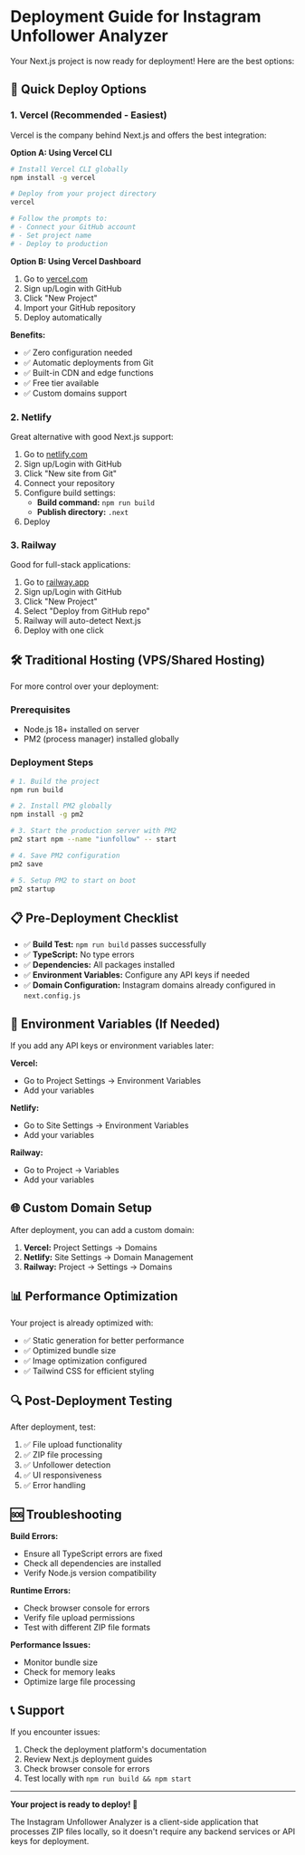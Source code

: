 # Deployment Guide for Instagram Unfollower Analyzer

Your Next.js project is now ready for deployment! Here are the best options:

## 🚀 Quick Deploy Options

### 1. **Vercel (Recommended - Easiest)**

Vercel is the company behind Next.js and offers the best integration:

**Option A: Using Vercel CLI**
```bash
# Install Vercel CLI globally
npm install -g vercel

# Deploy from your project directory
vercel

# Follow the prompts to:
# - Connect your GitHub account
# - Set project name
# - Deploy to production
```

**Option B: Using Vercel Dashboard**
1. Go to [vercel.com](https://vercel.com)
2. Sign up/Login with GitHub
3. Click "New Project"
4. Import your GitHub repository
5. Deploy automatically

**Benefits:**
- ✅ Zero configuration needed
- ✅ Automatic deployments from Git
- ✅ Built-in CDN and edge functions
- ✅ Free tier available
- ✅ Custom domains support

### 2. **Netlify**

Great alternative with good Next.js support:

1. Go to [netlify.com](https://netlify.com)
2. Sign up/Login with GitHub
3. Click "New site from Git"
4. Connect your repository
5. Configure build settings:
   - **Build command:** `npm run build`
   - **Publish directory:** `.next`
6. Deploy

### 3. **Railway**

Good for full-stack applications:

1. Go to [railway.app](https://railway.app)
2. Sign up/Login with GitHub
3. Click "New Project"
4. Select "Deploy from GitHub repo"
5. Railway will auto-detect Next.js
6. Deploy with one click

## 🛠️ Traditional Hosting (VPS/Shared Hosting)

For more control over your deployment:

### Prerequisites
- Node.js 18+ installed on server
- PM2 (process manager) installed globally

### Deployment Steps
```bash
# 1. Build the project
npm run build

# 2. Install PM2 globally
npm install -g pm2

# 3. Start the production server with PM2
pm2 start npm --name "iunfollow" -- start

# 4. Save PM2 configuration
pm2 save

# 5. Setup PM2 to start on boot
pm2 startup
```

## 📋 Pre-Deployment Checklist

- ✅ **Build Test:** `npm run build` passes successfully
- ✅ **TypeScript:** No type errors
- ✅ **Dependencies:** All packages installed
- ✅ **Environment Variables:** Configure any API keys if needed
- ✅ **Domain Configuration:** Instagram domains already configured in `next.config.js`

## 🔧 Environment Variables (If Needed)

If you add any API keys or environment variables later:

**Vercel:**
- Go to Project Settings → Environment Variables
- Add your variables

**Netlify:**
- Go to Site Settings → Environment Variables
- Add your variables

**Railway:**
- Go to Project → Variables
- Add your variables

## 🌐 Custom Domain Setup

After deployment, you can add a custom domain:

1. **Vercel:** Project Settings → Domains
2. **Netlify:** Site Settings → Domain Management
3. **Railway:** Project → Settings → Domains

## 📊 Performance Optimization

Your project is already optimized with:
- ✅ Static generation for better performance
- ✅ Optimized bundle size
- ✅ Image optimization configured
- ✅ Tailwind CSS for efficient styling

## 🔍 Post-Deployment Testing

After deployment, test:
1. ✅ File upload functionality
2. ✅ ZIP file processing
3. ✅ Unfollower detection
4. ✅ UI responsiveness
5. ✅ Error handling

## 🆘 Troubleshooting

**Build Errors:**
- Ensure all TypeScript errors are fixed
- Check all dependencies are installed
- Verify Node.js version compatibility

**Runtime Errors:**
- Check browser console for errors
- Verify file upload permissions
- Test with different ZIP file formats

**Performance Issues:**
- Monitor bundle size
- Check for memory leaks
- Optimize large file processing

## 📞 Support

If you encounter issues:
1. Check the deployment platform's documentation
2. Review Next.js deployment guides
3. Check browser console for errors
4. Test locally with `npm run build && npm start`

---

**Your project is ready to deploy! 🎉**

The Instagram Unfollower Analyzer is a client-side application that processes ZIP files locally, so it doesn't require any backend services or API keys for deployment.
